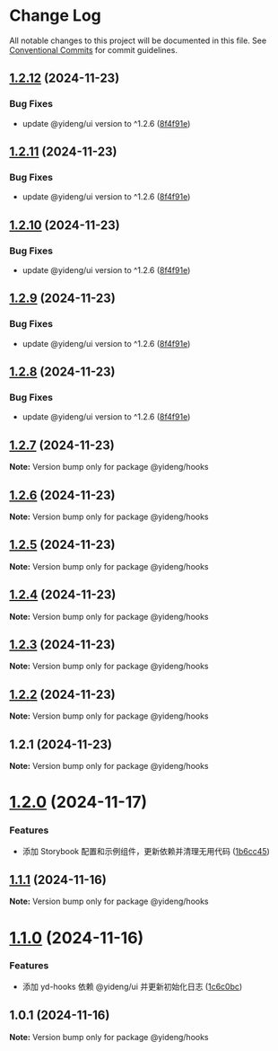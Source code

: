 # Change Log

All notable changes to this project will be documented in this file.
See [Conventional Commits](https://conventionalcommits.org) for commit guidelines.

## [1.2.12](https://github.com/lijinhai255/lerna-lib/compare/@yideng/hooks@1.2.1...@yideng/hooks@1.2.12) (2024-11-23)


### Bug Fixes

* update @yideng/ui version to ^1.2.6 ([8f4f91e](https://github.com/lijinhai255/lerna-lib/commit/8f4f91ecc5454d00838c7b9c2df06e0ebce86730))





## [1.2.11](https://github.com/lijinhai255/lerna-lib/compare/@yideng/hooks@1.2.1...@yideng/hooks@1.2.11) (2024-11-23)


### Bug Fixes

* update @yideng/ui version to ^1.2.6 ([8f4f91e](https://github.com/lijinhai255/lerna-lib/commit/8f4f91ecc5454d00838c7b9c2df06e0ebce86730))





## [1.2.10](https://github.com/lijinhai255/lerna-lib/compare/@yideng/hooks@1.2.1...@yideng/hooks@1.2.10) (2024-11-23)


### Bug Fixes

* update @yideng/ui version to ^1.2.6 ([8f4f91e](https://github.com/lijinhai255/lerna-lib/commit/8f4f91ecc5454d00838c7b9c2df06e0ebce86730))





## [1.2.9](https://github.com/lijinhai255/lerna-lib/compare/@yideng/hooks@1.2.1...@yideng/hooks@1.2.9) (2024-11-23)


### Bug Fixes

* update @yideng/ui version to ^1.2.6 ([8f4f91e](https://github.com/lijinhai255/lerna-lib/commit/8f4f91ecc5454d00838c7b9c2df06e0ebce86730))





## [1.2.8](https://github.com/lijinhai255/lerna-lib/compare/@yideng/hooks@1.2.1...@yideng/hooks@1.2.8) (2024-11-23)


### Bug Fixes

* update @yideng/ui version to ^1.2.6 ([8f4f91e](https://github.com/lijinhai255/lerna-lib/commit/8f4f91ecc5454d00838c7b9c2df06e0ebce86730))





## [1.2.7](https://github.com/lijinhai255/lerna-lib/compare/@yideng/hooks@1.2.1...@yideng/hooks@1.2.7) (2024-11-23)

**Note:** Version bump only for package @yideng/hooks





## [1.2.6](https://github.com/lijinhai255/lerna-lib/compare/@yideng/hooks@1.2.1...@yideng/hooks@1.2.6) (2024-11-23)

**Note:** Version bump only for package @yideng/hooks





## [1.2.5](https://github.com/lijinhai255/lerna-lib/compare/@yideng/hooks@1.2.1...@yideng/hooks@1.2.5) (2024-11-23)

**Note:** Version bump only for package @yideng/hooks





## [1.2.4](https://github.com/lijinhai255/lerna-lib/compare/@yideng/hooks@1.2.1...@yideng/hooks@1.2.4) (2024-11-23)

**Note:** Version bump only for package @yideng/hooks





## [1.2.3](https://github.com/lijinhai255/lerna-lib/compare/@yideng/hooks@1.2.1...@yideng/hooks@1.2.3) (2024-11-23)

**Note:** Version bump only for package @yideng/hooks





## [1.2.2](https://github.com/lijinhai255/lerna-lib/compare/@yideng/hooks@1.2.1...@yideng/hooks@1.2.2) (2024-11-23)

**Note:** Version bump only for package @yideng/hooks





## 1.2.1 (2024-11-23)

**Note:** Version bump only for package @yideng/hooks





# [1.2.0](https://github.com/lgwebdream/yd-libs/compare/@yideng/hooks@1.1.1...@yideng/hooks@1.2.0) (2024-11-17)


### Features

* 添加 Storybook 配置和示例组件，更新依赖并清理无用代码 ([1b6cc45](https://github.com/lgwebdream/yd-libs/commit/1b6cc45e04789386b489f3283f98ca33219ef9d0))





## [1.1.1](https://github.com/lgwebdream/yd-libs/compare/@yideng/hooks@1.1.0...@yideng/hooks@1.1.1) (2024-11-16)

**Note:** Version bump only for package @yideng/hooks





# [1.1.0](https://github.com/lgwebdream/yd-libs/compare/@yideng/hooks@1.0.1...@yideng/hooks@1.1.0) (2024-11-16)


### Features

* 添加 yd-hooks 依赖 @yideng/ui 并更新初始化日志 ([1c6c0bc](https://github.com/lgwebdream/yd-libs/commit/1c6c0bcef5b53076ddd9c0b00ab78cd7b0202f61))

 



## 1.0.1 (2024-11-16)

**Note:** Version bump only for package @yideng/hooks
